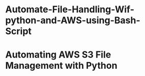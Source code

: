 # Automate-File-Handling-Wif-python-and-AWS-using-Bash-Script

# Automating AWS S3 File Management with Python
